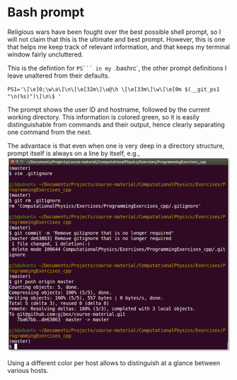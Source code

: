 # Bash prompt

Religious wars have been fought over the best possible shell prompt, so I
will not claim that this is the ultimate and best prompt.  However, this
is one that helps me keep track of relevant information, and that keeps
my terminal window fairly uncluttered.

This is the defintion for `PS``` in my `.bashrc`, the other prompt
definitions I leave unaltered from their defaults.
```
PS1='\[\e]0;\w\a\]\n\[\e[32m\]\u@\h \[\e[33m\]\w\[\e[0m $(__git_ps1 "\n(%s)")\]\n\$ '
```

The prompt shows the user ID and hostname, followed by the current working
directory. This information is colored green, so it is easily
distinguishable from commands and their output, hence clearly separating
one command from the next.

The advantace is that even when one is very deep in a directory structure,
prompt itself is always on a line by itself, e.g.,
![terminal view](bash_ps1.png "Bash in terminal")


Using a different color per host allows to distinguish at a glance
between various hosts.

